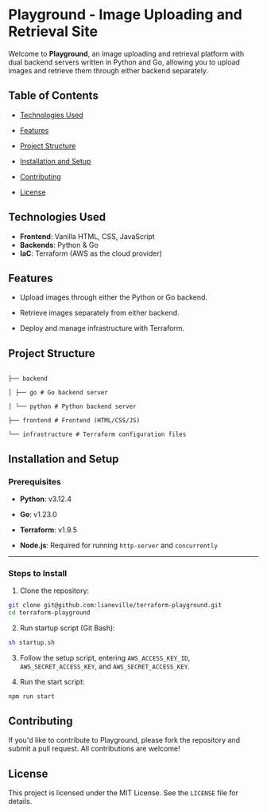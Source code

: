 # Playground - Image Uploading and Retrieval Site

Welcome to **Playground**, an image uploading and retrieval platform with dual backend servers written in Python and Go, allowing you to upload images and retrieve them through either backend separately.

## Table of Contents

-  [Technologies Used](#technologies-used)

-  [Features](#features)

-  [Project Structure](#project-structure)

-  [Installation and Setup](#installation-and-setup)

-  [Contributing](#contributing)

-  [License](#license)

## Technologies Used

-  **Frontend**: Vanilla HTML, CSS, JavaScript
-  **Backends**: Python & Go
-  **IaC**: Terraform (AWS as the cloud provider)

## Features

-  Upload images through either the Python or Go backend.

-  Retrieve images separately from either backend.

-  Deploy and manage infrastructure with Terraform.

## Project Structure

```plaintext

├── backend

│ ├── go # Go backend server

│ └── python # Python backend server

├── frontend # Frontend (HTML/CSS/JS)

└── infrastructure # Terraform configuration files

```

## Installation and Setup

### Prerequisites

-  **Python**: v3.12.4

-  **Go**: v1.23.0

-  **Terraform**: v1.9.5

-  **Node.js**: Required for running `http-server` and `concurrently`

---

### Steps to Install

1. Clone the repository:

```bash
git clone git@github.com:lianeville/terraform-playground.git
cd terraform-playground
```

2. Run startup script (Git Bash):

```bash
sh startup.sh
```

3. Follow the setup script, entering `AWS_ACCESS_KEY_ID`, `AWS_SECRET_ACCESS_KEY`, and `AWS_SECRET_ACCESS_KEY`.

4. Run the start script:

```bash
npm run start
```

## Contributing

If you'd like to contribute to Playground, please fork the repository and submit a pull request. All contributions are welcome!

## License

This project is licensed under the MIT License. See the `LICENSE` file for details.
